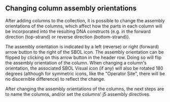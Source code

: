 ## Changing column assembly orientations

After adding columns to the collection, it is possible to change the assembly orientations of the columns, which affect how the parts in each column will be incorporated into the resulting DNA constructs (e.g. in the forward direction (top-strand) or reverse direction (bottom-strand)).
 
The assembly orientation is indicated by a left (reverse) or right (forward) arrow button to the right of the SBOL icon. The assembly orientation can be flipped by clicking on this arrow button in the header row. Doing so will flip the assembly orientation of the column. When changing a column's orientation, the associated SBOL Visual icon (if any) will also be rotated 180 degrees (although for symmetric icons, like the "Operator Site", there will be no discernible difference) to reflect the change.

After changing the assembly orientations of the columns, the next steps are to name the columns, and/or set the columns' j5 assembly directives.